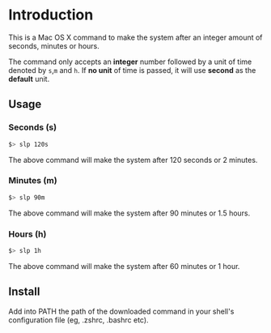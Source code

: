 # Introduction

This is a Mac OS X command to make the system after an integer amount of seconds, minutes or hours.

The command only accepts an **integer** number followed by a unit of time denoted by `s`,`m` and `h`. If **no unit** of time is passed, it will use **second** as the **default** unit.

## Usage

### Seconds (s)

```bash
$> slp 120s
```

The above command will make the system after 120 seconds or 2 minutes.

### Minutes (m)

```bash
$> slp 90m
```

The above command will make the system after 90 minutes or 1.5 hours.

### Hours (h)

```bash
$> slp 1h
```

The above command will make the system after 60 minutes or 1 hour.

## Install

Add into PATH the path of the downloaded command in your shell's configuration file (eg, .zshrc, .bashrc etc).
